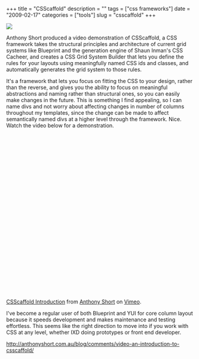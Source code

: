 +++
title = "CSScaffold"
description = ""
tags = ["css frameworks"]
date = "2009-02-17"
categories = ["tools"]
slug = "csscaffold"
+++


<div class="tool-screenshot mb1"><a href="http://anthonyshort.com.au/blog/comments/video-an-introduction-to-csscaffold/"><img id="bluga-thumbnail-2755" class="bluga-thumbnail custom" src="/media/bluga/
wt52305093d138f_custom.jpg"/></a></div><p>Anthony Short produced a video demonstration of CSScaffold, a CSS framework takes the structural principles and architecture of current grid systems like Blueprint and the generation engine of Shaun Inman's CSS Cacheer, and creates a CSS Grid System Builder that lets you define the rules for your layouts using meaningfully named CSS ids and classes, and automatically generates the grid system to those rules. </p>
<p>It's a framework that lets you focus on fitting the CSS to your design, rather than the reverse, and gives you the ability to focus on meaningful abstractions and naming rather than structural ones, so you can easily make changes in the future. This is something I find appealing, so I can name divs and not worry about affecting changes in number of columns throughout my templates, since the change can be made to affect semantically named divs at a higher level through the framework. Nice. Watch the video below for a demonstration.</p>
<div class="video">
<object width="610" height="427"><param name="allowfullscreen" value="true" /><param name="allowscriptaccess" value="always" /><param name="movie" value="http://vimeo.com/moogaloop.swf?clip_id=2866798&amp;server=vimeo.com&amp;show_title=1&amp;show_byline=1&amp;show_portrait=0&amp;color=00ADEF&amp;fullscreen=1" /><embed src="http://vimeo.com/moogaloop.swf?clip_id=2866798&amp;server=vimeo.com&amp;show_title=1&amp;show_byline=1&amp;show_portrait=0&amp;color=00ADEF&amp;fullscreen=1" type="application/x-shockwave-flash" allowfullscreen="true" allowscriptaccess="always" width="610" height="427"></embed></object><p><a href="http://vimeo.com/2866798">CSScaffold Introduction</a> from <a href="http://vimeo.com/user1084293">Anthony Short</a> on <a href="http://vimeo.com/">Vimeo</a>.</div>
<p>I've become a regular user of both Blueprint and YUI for core column layout because it speeds development and makes maintenance and testing effortless. This seems like the right direction to move into if you work with CSS at any level, whether IXD doing prototypes or front end developer.</p>
  
<p><a href="http://anthonyshort.com.au/blog/comments/video-an-introduction-to-csscaffold/">http://anthonyshort.com.au/blog/comments/video-an-introduction-to-csscaffold/</a></p>
      
